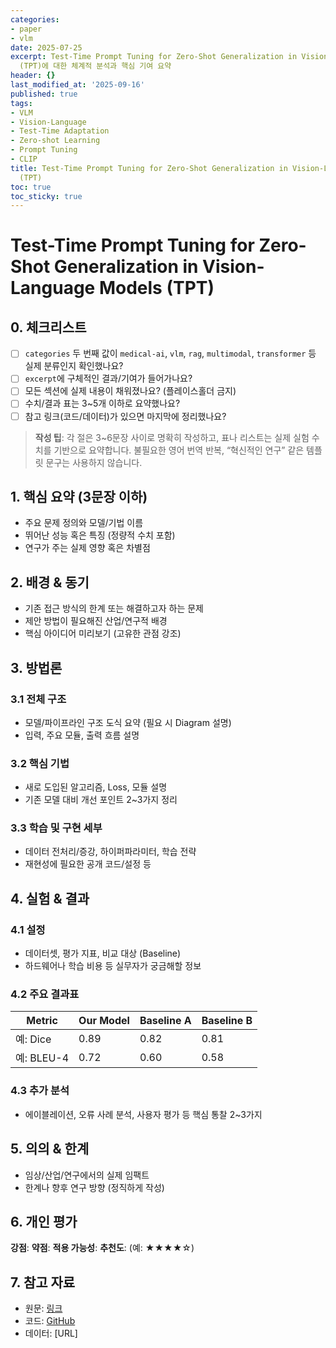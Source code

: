 ```yaml
---
categories:
- paper
- vlm
date: 2025-07-25
excerpt: Test-Time Prompt Tuning for Zero-Shot Generalization in Vision-Language Models
  (TPT)에 대한 체계적 분석과 핵심 기여 요약
header: {}
last_modified_at: '2025-09-16'
published: true
tags:
- VLM
- Vision-Language
- Test-Time Adaptation
- Zero-shot Learning
- Prompt Tuning
- CLIP
title: Test-Time Prompt Tuning for Zero-Shot Generalization in Vision-Language Models
  (TPT)
toc: true
toc_sticky: true
---
```


# Test-Time Prompt Tuning for Zero-Shot Generalization in Vision-Language Models (TPT)

## 0. 체크리스트
- [ ] `categories` 두 번째 값이 `medical-ai`, `vlm`, `rag`, `multimodal`, `transformer` 등 실제 분류인지 확인했나요?
- [ ] `excerpt`에 구체적인 결과/기여가 들어가나요?
- [ ] 모든 섹션에 실제 내용이 채워졌나요? (플레이스홀더 금지)
- [ ] 수치/결과 표는 3~5개 이하로 요약했나요?
- [ ] 참고 링크(코드/데이터)가 있으면 마지막에 정리했나요?

> **작성 팁**: 각 절은 3~6문장 사이로 명확히 작성하고, 표나 리스트는 실제 실험 수치를 기반으로 요약합니다. 불필요한 영어 번역 반복, “혁신적인 연구” 같은 템플릿 문구는 사용하지 않습니다.

## 1. 핵심 요약 (3문장 이하)
- 주요 문제 정의와 모델/기법 이름
- 뛰어난 성능 혹은 특징 (정량적 수치 포함)
- 연구가 주는 실제 영향 혹은 차별점

## 2. 배경 & 동기
- 기존 접근 방식의 한계 또는 해결하고자 하는 문제
- 제안 방법이 필요해진 산업/연구적 배경
- 핵심 아이디어 미리보기 (고유한 관점 강조)

## 3. 방법론
### 3.1 전체 구조
- 모델/파이프라인 구조 도식 요약 (필요 시 Diagram 설명)
- 입력, 주요 모듈, 출력 흐름 설명

### 3.2 핵심 기법
- 새로 도입된 알고리즘, Loss, 모듈 설명
- 기존 모델 대비 개선 포인트 2~3가지 정리

### 3.3 학습 및 구현 세부
- 데이터 전처리/증강, 하이퍼파라미터, 학습 전략
- 재현성에 필요한 공개 코드/설정 등

## 4. 실험 & 결과
### 4.1 설정
- 데이터셋, 평가 지표, 비교 대상 (Baseline)
- 하드웨어나 학습 비용 등 실무자가 궁금해할 정보

### 4.2 주요 결과표
| Metric | Our Model | Baseline A | Baseline B |
| ------ | --------- | ---------- | ---------- |
| 예: Dice | 0.89 | 0.82 | 0.81 |
| 예: BLEU-4 | 0.72 | 0.60 | 0.58 |

### 4.3 추가 분석
- 에이블레이션, 오류 사례 분석, 사용자 평가 등 핵심 통찰 2~3가지

## 5. 의의 & 한계
- 임상/산업/연구에서의 실제 임팩트
- 한계나 향후 연구 방향 (정직하게 작성)

## 6. 개인 평가
**강점**: 
**약점**: 
**적용 가능성**: 
**추천도**: (예: ★★★★☆)

## 7. 참고 자료
- 원문: [링크](https://arxiv.org/abs/XXXX)
- 코드: [GitHub](https://github.com/...)
- 데이터: [URL]
